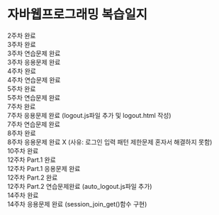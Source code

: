 # 자바웹프로그래밍 복습일지

2주차 완료 <br/>
3주차 완료 <br/>
3주차 연습문제 완료 <br/>
3주차 응용문제 완료 <br/>
4주차 완료 <br/>
4주차 연습문제 완료 <br/>
5주차 완료 <br/>
5주차 연습문제 완료 <br/>
7주차 완료 <br/>
7주차 응용문제 완료 (logout.js파일 추가 및 logout.html 작성) <br/>
7주차 연습문제 완료 <br/>
8주차 완료 <br/>
8주차 응용문제 완료 X (사유: 로그인 입력 패턴 제한문제 혼자서 해결하지 못함) <br/>
10주차 완료 <br/>
12주차 Part.1 완료 <br/>
12주차 Part.1 응용문제 완료 <br/>
12주차 Part.2 완료 <br/>
12주차 Part.2 연습문제완료 (auto_logout.js파일 추가) <br/>
14주차 완료 <br/>
14주차 응용문제 완료 (session_join_get()함수 구현)<br/>